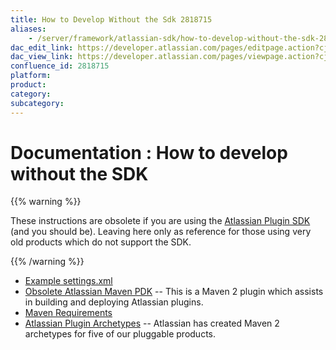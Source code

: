 ```yaml
---
title: How to Develop Without the Sdk 2818715
aliases:
    - /server/framework/atlassian-sdk/how-to-develop-without-the-sdk-2818715.html
dac_edit_link: https://developer.atlassian.com/pages/editpage.action?cjm=wozere&pageId=2818715
dac_view_link: https://developer.atlassian.com/pages/viewpage.action?cjm=wozere&pageId=2818715
confluence_id: 2818715
platform:
product:
category:
subcategory:
---
```

# Documentation : How to develop without the SDK

{{% warning %}}

These instructions are obsolete if you are using the <a href="/pages/createpage.action?spaceKey=DOCS&amp;title=Developing+your+Plugin+using+the+Atlassian+Plugin+SDK&amp;linkCreation=true&amp;fromPageId=2818715" class="createlink">Atlassian Plugin SDK</a> (and you should be). Leaving here only as reference for those using very old products which do not support the SDK.

{{% /warning %}}

-   [Example settings.xml](/server/framework/atlassian-sdk/example-settings.xml-2818713.html)
-   [Obsolete Atlassian Maven PDK](/server/framework/atlassian-sdk/obsolete-atlassian-maven-pdk-2818711.html) -- This is a Maven 2 plugin which assists in building and deploying Atlassian plugins.
-   [Maven Requirements](/server/framework/atlassian-sdk/maven-requirements-2818714.html)
-   [Atlassian Plugin Archetypes](/server/framework/atlassian-sdk/atlassian-plugin-archetypes-2818678.html) -- Atlassian has created Maven 2 archetypes for five of our pluggable products.





















































































































































































































































